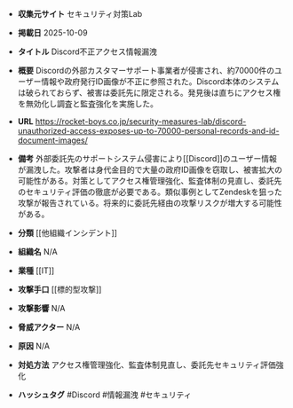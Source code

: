 - **収集元サイト**
セキュリティ対策Lab

- **掲載日**
2025-10-09

- **タイトル**
Discord不正アクセス情報漏洩

- **概要**
Discordの外部カスタマーサポート事業者が侵害され、約70000件のユーザー情報や政府発行ID画像が不正に参照された。Discord本体のシステムは破られておらず、被害は委託先に限定される。発見後は直ちにアクセス権を無効化し調査と監査強化を実施した。

- **URL**
https://rocket-boys.co.jp/security-measures-lab/discord-unauthorized-access-exposes-up-to-70000-personal-records-and-id-document-images/

- **備考**
外部委託先のサポートシステム侵害により[[Discord]]のユーザー情報が漏洩した。攻撃者は身代金目的で大量の政府ID画像を窃取し、被害拡大の可能性がある。対策としてアクセス権管理強化、監査体制の見直し、委託先のセキュリティ評価の徹底が必要である。類似事例としてZendeskを狙った攻撃が報告されている。将来的に委託先経由の攻撃リスクが増大する可能性がある。

- **分類**
[[他組織インシデント]]

- **組織名**
N/A

- **業種**
[[IT]]

- **攻撃手口**
[[標的型攻撃]]

- **攻撃影響**
N/A

- **脅威アクター**
N/A

- **原因**
N/A

- **対処方法**
アクセス権管理強化、監査体制見直し、委託先セキュリティ評価強化

- **ハッシュタグ**
#Discord #情報漏洩 #セキュリティ
